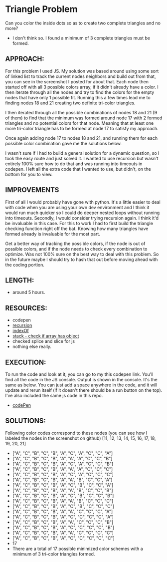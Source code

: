 # Triangle Problem

Can you color the inside dots so as to create two complete triangles and no more?
* I don't think so. I found a minimum of 3 complete triangles must be formed.


## APPROACH:
For this problem I used JS. My solution was based around using some sort of linked list to track the current nodes neighbors and build out from that, you can see in the screenshot I posted for about that. Each node then started off with all 3 possible colors array, if it didn't already have a color. I then iterate through all the nodes and try to find the colors for the empty nodes that have only 1 possible fit. Running this a few times lead me to finding nodes 18 and 21 creating two definite tri-color triangles. 

I then iterated through all the possible combinations of nodes 18 and 21 (9 of them) to find that the minimum was formed around node 17 with 2 formed triangles and no potential colors for that node. Meaning that at least one more tri-color triangle has to be formed at node 17 to satisfy my approach.

Once again adding node 17 to nodes 18 and 21, and running them for each possible color combination gave me the solutions below. 

I wasn't sure if I had to build a general solution for a dynamic question, so I took the easy route and just solved it. I wanted to use recursion but wasn't entirely 100% sure how to do that and was running into timeouts in codepen. I left all the extra code that I wanted to use, but didn't, on the bottom for you to view.

## IMPROVEMENTS
First of all I would probably have gone with python. It's a little easier to deal with code when you are using your own dev environment and I think it would run much quicker so I could do deeper nested loops without running into timeouts. Secondly, I would consider trying recursion again. I think it'd be invaluable in this case. For this to work I had to first build the triangle checking function right off the bat. Knowing how many triangles have formed already is invaluable for the most part. 

Get a better way of tracking the possible colors, if the node is out of possible colors, and if the node needs to check every combination to optimize. Was not 100% sure on the best way to deal with this problem. So in the future maybe I should try to hash that out before moving ahead with the coding portion.


## LENGTH:
* around 5 hours.

## RESOURCES:
* codepen
* [recursion](https://www.cs.utah.edu/~germain/PPS/Topics/recursion.html)
* [indexOf](https://www.w3schools.com/jsref/jsref_indexof_array.asp)
* [stack - check if array has object](https://stackoverflow.com/questions/237104/how-do-i-check-if-an-array-includes-an-object-in-javascript)
* checked splice and slice for js
* nothing else really.


## EXECUTION:
To run the code and look at it, you can go to my this codepen link. You'll find all the code in the JS console. Output is shown in the console. It's the same as below. You can just add a space anywhere in the code, and it will update and rerun itself (if it doesn't there should be a run button on the top). I've also included the same js code in this repo.
* [codePen](https://codepen.io/DrDrei/pen/MvaZzV/)


## SOLUTIONS:
Following color codes correspond to these nodes (you can see how I labeled the nodes in the screenshot on github)
[11,   12,  13,  14,  15,  16,  17, 18,  19,  20,   21]

* ["A", "C", "B", "C", "B", "A", "C", "A", "C", "C", "A"]
* ["A", "C", "B", "C", "B", "A", "A", "A", "C", "C", "B"]
* ["A", "C", "B", "C", "B", "A", "C", "A", "C", "C", "B"]
* ["A", "C", "B", "C", "B", "A", "A", "A", "C", "C", "C"]
* ["A", "C", "B", "C", "B", "A", "C", "A", "C", "C", "C"]
* ["A", "C", "B", "C", "B", "A", "A", "B", "C", "C", "A"]
* ["A", "C", "B", "C", "B", "A", "C", "B", "C", "C", "A"]
* ["A", "C", "B", "C", "B", "A", "A", "B", "C", "C", "B"]
* ["A", "C", "B", "C", "B", "A", "C", "B", "C", "C", "B"]
* ["A", "C", "B", "C", "B", "A", "A", "B", "C", "C", "C"]
* ["A", "C", "B", "C", "B", "A", "C", "B", "C", "C", "C"]
* ["A", "C", "B", "C", "B", "A", "A", "C", "C", "C", "A"]
* ["A", "C", "B", "C", "B", "A", "C", "C", "C", "C", "A"]
* ["A", "C", "B", "C", "B", "A", "A", "C", "C", "C", "B"]
* ["A", "C", "B", "C", "B", "A", "C", "C", "C", "C", "B"]
* ["A", "C", "B", "C", "B", "A", "A", "C", "C", "C", "C"]
* ["A", "C", "B", "C", "B", "A", "C", "C", "C", "C", "C"]
* 17
* There are a total of 17 possible minimized color schemes with a minimum of 3 tri-color triangles formed.

